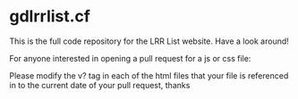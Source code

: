 # gdlrrlist.cf
This is the full code repository for the LRR List website. Have a look around!

For anyone interested in opening a pull request for a js or css file:

Please modify the v? tag in each of the html files that your file is referenced in to the current date of your pull request, thanks

